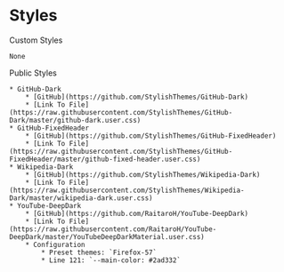# Styles

Custom Styles
	
	None

Public Styles

	* GitHub-Dark
		* [GitHub](https://github.com/StylishThemes/GitHub-Dark)
		* [Link To File](https://raw.githubusercontent.com/StylishThemes/GitHub-Dark/master/github-dark.user.css)
	* GitHub-FixedHeader
		* [GitHub](https://github.com/StylishThemes/GitHub-FixedHeader)
		* [Link To File](https://raw.githubusercontent.com/StylishThemes/GitHub-FixedHeader/master/github-fixed-header.user.css)
	* Wikipedia-Dark
		* [GitHub](https://github.com/StylishThemes/Wikipedia-Dark)
		* [Link To File](https://raw.githubusercontent.com/StylishThemes/Wikipedia-Dark/master/wikipedia-dark.user.css)
	* YouTube-DeepDark
		* [GitHub](https://github.com/RaitaroH/YouTube-DeepDark)
		* [Link To File](https://raw.githubusercontent.com/RaitaroH/YouTube-DeepDark/master/YouTubeDeepDarkMaterial.user.css)
		* Configuration
			* Preset themes: `Firefox-57`
			* Line 121: `--main-color: #2ad332`

